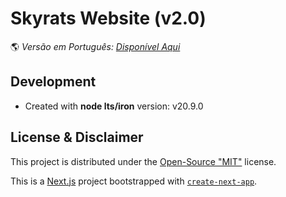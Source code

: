 # Skyrats Website (v2.0)

🌎 _Versão em Português: [Disponível Aqui](./README.md)_

## Development

- Created with **node lts/iron** version: v20.9.0

## License & Disclaimer

This project is distributed under the [Open-Source "MIT"](./LICENSE) license.

This is a [Next.js](https://nextjs.org/) project bootstrapped with [`create-next-app`](https://github.com/vercel/next.js/tree/canary/packages/create-next-app).
